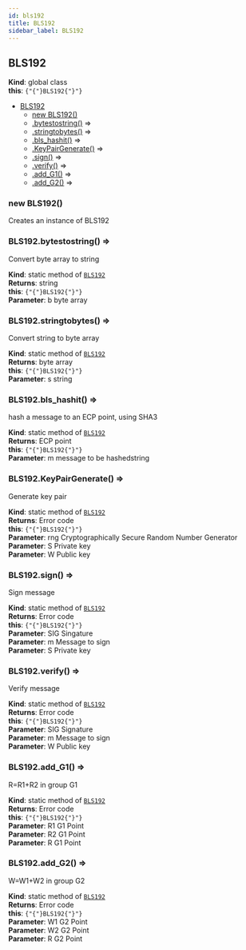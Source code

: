 ```yaml
---
id: bls192
title: BLS192
sidebar_label: BLS192
---
```

<a name="BLS192" />

## BLS192

**Kind**: global class  
**this**: <code>{"{"}BLS192{"}"}</code>  

-   [BLS192](#BLS192)
    -   [new BLS192()](#new_BLS192_new)
    -   [.bytestostring()](#BLS192.bytestostring) ⇒
    -   [.stringtobytes()](#BLS192.stringtobytes) ⇒
    -   [.bls_hashit()](#BLS192.bls_hashit) ⇒
    -   [.KeyPairGenerate()](#BLS192.KeyPairGenerate) ⇒
    -   [.sign()](#BLS192.sign) ⇒
    -   [.verify()](#BLS192.verify) ⇒
    -   [.add_G1()](#BLS192.add_G1) ⇒
    -   [.add_G2()](#BLS192.add_G2) ⇒

<a name="new_BLS192_new" />

### new BLS192()

Creates an instance of BLS192

<a name="BLS192.bytestostring" />

### BLS192.bytestostring() ⇒

Convert byte array to string

**Kind**: static method of [<code>BLS192</code>](#BLS192)  
**Returns**: string  
**this**: <code>{"{"}BLS192{"}"}</code>  
**Parameter**: b byte array  
<a name="BLS192.stringtobytes" />

### BLS192.stringtobytes() ⇒

Convert string to byte array

**Kind**: static method of [<code>BLS192</code>](#BLS192)  
**Returns**: byte array  
**this**: <code>{"{"}BLS192{"}"}</code>  
**Parameter**: s string  
<a name="BLS192.bls_hashit" />

### BLS192.bls_hashit() ⇒

hash a message to an ECP point, using SHA3

**Kind**: static method of [<code>BLS192</code>](#BLS192)  
**Returns**: ECP point  
**this**: <code>{"{"}BLS192{"}"}</code>  
**Parameter**: m message to be hashedstring  
<a name="BLS192.KeyPairGenerate" />

### BLS192.KeyPairGenerate() ⇒

Generate key pair

**Kind**: static method of [<code>BLS192</code>](#BLS192)  
**Returns**: Error code  
**this**: <code>{"{"}BLS192{"}"}</code>  
**Parameter**: rng Cryptographically Secure Random Number Generator  
**Parameter**: S Private key  
**Parameter**: W Public key  
<a name="BLS192.sign" />

### BLS192.sign() ⇒

Sign message

**Kind**: static method of [<code>BLS192</code>](#BLS192)  
**Returns**: Error code  
**this**: <code>{"{"}BLS192{"}"}</code>  
**Parameter**: SIG Singature  
**Parameter**: m Message to sign  
**Parameter**: S Private key  
<a name="BLS192.verify" />

### BLS192.verify() ⇒

Verify message

**Kind**: static method of [<code>BLS192</code>](#BLS192)  
**Returns**: Error code  
**this**: <code>{"{"}BLS192{"}"}</code>  
**Parameter**: SIG Signature  
**Parameter**: m Message to sign  
**Parameter**: W Public key  
<a name="BLS192.add_G1" />

### BLS192.add_G1() ⇒

R=R1+R2 in group G1

**Kind**: static method of [<code>BLS192</code>](#BLS192)  
**Returns**: Error code  
**this**: <code>{"{"}BLS192{"}"}</code>  
**Parameter**: R1 G1 Point  
**Parameter**: R2 G1 Point  
**Parameter**: R G1 Point  
<a name="BLS192.add_G2" />

### BLS192.add_G2() ⇒

W=W1+W2 in group G2

**Kind**: static method of [<code>BLS192</code>](#BLS192)  
**Returns**: Error code  
**this**: <code>{"{"}BLS192{"}"}</code>  
**Parameter**: W1 G2 Point  
**Parameter**: W2 G2 Point  
**Parameter**: R G2 Point  
